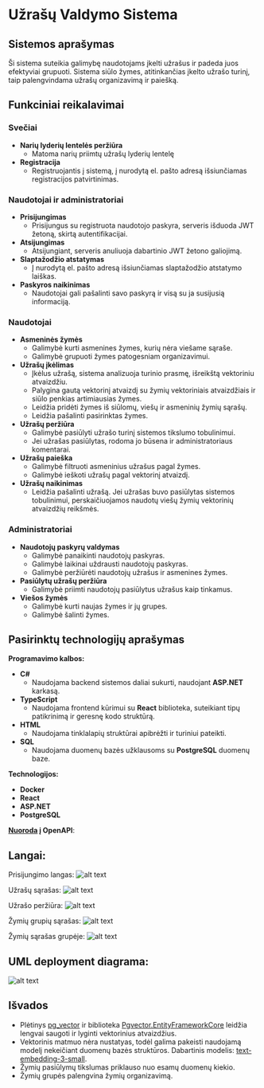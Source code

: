 # Užrašų Valdymo Sistema

## Sistemos aprašymas

Ši sistema suteikia galimybę naudotojams įkelti užrašus ir padeda juos efektyviai grupuoti. Sistema siūlo žymes, atitinkančias įkelto užrašo turinį, taip palengvindama užrašų organizavimą ir paiešką.

## Funkciniai reikalavimai

### Svečiai

- **Narių lyderių lentelės peržiūra**
  - Matoma narių priimtų užrašų lyderių lentelę
- **Registracija**
  - Registruojantis į sistemą, į nurodytą el. pašto adresą išsiunčiamas registracijos patvirtinimas.

### Naudotojai ir administratoriai

- **Prisijungimas**
  - Prisijungus su registruota naudotojo paskyra, serveris išduoda JWT žetoną, skirtą autentifikacijai.
- **Atsijungimas**
  - Atsijungiant, serveris anuliuoja dabartinio JWT žetono galiojimą.
- **Slaptažodžio atstatymas**
  - Į nurodytą el. pašto adresą išsiunčiamas slaptažodžio atstatymo laiškas.
- **Paskyros naikinimas**
  - Naudotojai gali pašalinti savo paskyrą ir visą su ja susijusią informaciją.

### Naudotojai

- **Asmeninės žymės**
  - Galimybė kurti asmenines žymes, kurių nėra viešame sąraše.
  - Galimybė grupuoti žymes patogesniam organizavimui.
- **Užrašų įkėlimas**
  - Įkėlus užrašą, sistema analizuoja turinio prasmę, išreikštą vektoriniu atvaizdžiu.
  - Palygina gautą vektorinį atvaizdį su žymių vektoriniais atvaizdžiais ir siūlo penkias artimiausias žymes.
  - Leidžia pridėti žymes iš siūlomų, viešų ir asmeninių žymių sąrašų.
  - Leidžia pašalinti pasirinktas žymes.
- **Užrašų peržiūra**
  - Galimybė pasiūlyti užrašo turinį sistemos tikslumo tobulinimui.
  - Jei užrašas pasiūlytas, rodoma jo būsena ir administratoriaus komentarai.
- **Užrašų paieška**
  - Galimybė filtruoti asmeninius užrašus pagal žymes.
  - Galimybė ieškoti užrašų pagal vektorinį atvaizdį.
- **Užrašų naikinimas**
  - Leidžia pašalinti užrašą. Jei užrašas buvo pasiūlytas sistemos tobulinimui, perskaičiuojamos naudotų viešų žymių vektorinių atvaizdžių reikšmės.

### Administratoriai

- **Naudotojų paskyrų valdymas**
  - Galimybė panaikinti naudotojų paskyras.
  - Galimybė laikinai uždrausti naudotojų paskyras.
  - Galimybė peržiūrėti naudotojų užrašus ir asmenines žymes.
- **Pasiūlytų užrašų peržiūra**
  - Galimybė priimti naudotojų pasiūlytus užrašus kaip tinkamus.
- **Viešos žymės**
  - Galimybė kurti naujas žymes ir jų grupes.
  - Galimybė šalinti žymes.

## Pasirinktų technologijų aprašymas

**Programavimo kalbos:**

- **C#**
  - Naudojama backend sistemos daliai sukurti, naudojant **ASP.NET** karkasą.
- **TypeScript**
  - Naudojama frontend kūrimui su **React** biblioteka, suteikiant tipų patikrinimą ir geresnę kodo struktūrą.
- **HTML**
  - Naudojama tinklalapių struktūrai apibrėžti ir turiniui pateikti.
- **SQL**
  - Naudojama duomenų bazės užklausoms su **PostgreSQL** duomenų baze.

**Technologijos:**

- **Docker**
- **React**
- **ASP.NET**
- **PostgreSQL**

**[Nuoroda](./swagger.json) į OpenAPI**:

## Langai:
Prisijungimo langas:
![alt text](res/4.png)

Užrašų sąrašas:
![alt text](res/d319df09-bf03-4f62-b5f0-7c1d380c9fb1.png "Notes list")

Užrašo peržiūra:
![alt text](res/5.png)

Žymių grupių sąrašas:
![alt text](res/2.png)

Žymių sąrašas grupėje:
![alt text](res/3.png)


## UML deployment diagrama:
![alt text](90d27245-3a95-42b6-bd87-e24657d38e90.png "Deployment diagram")

## Išvados
- Plėtinys [pg_vector](https://github.com/pgvector/pgvector) ir biblioteka [Pgvector.EntityFrameworkCore](https://github.com/pgvector/pgvector-dotnet) leidžia lengvai saugoti ir lyginti vektorinius atvaizdžius.
- Vektorinis matmuo nėra nustatyas, todėl galima pakeisti naudojamą modelį nekeičiant duomenų bazės struktūros. Dabartinis modelis: [text-embedding-3-small](https://openai.com/index/new-embedding-models-and-api-updates/).
- Žymių pasiūlymų tikslumas priklauso nuo esamų duomenų kiekio.
- Žymių grupės palengvina žymių organizavimą.